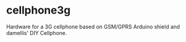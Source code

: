 cellphone3g
===========

Hardware for a 3G cellphone based on GSM/GPRS Arduino shield and damellis' DIY Cellphone.
